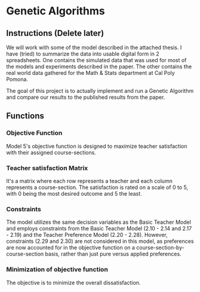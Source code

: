 # Genetic Algorithms

## Instructions (Delete later)

We will work with some of the model described in the attached thesis. I have (tried) to summarize the data
into usable digital form in 2 spreadsheets. One contains the simulated data that was used for most of the 
models and experiments described in the paper. The other contains the real world data gathered for the 
Math & Stats department at Cal Poly Pomona. 

The goal of this project is to actually implement
and run a Genetic Algorithm and compare our results to the published results from the paper.


## Functions

### Objective Function
Model 5's objective function is designed to maximize teacher satisfaction with their assigned course-sections.

### Teacher satisfaction Matrix
It's a matrix where each row represents a teacher and each column represents a course-section. 
The satisfaction is rated on a scale of 0 to 5, with 0 being the most desired outcome and 5 the least.

### Constraints
The model utilizes the same decision variables as the Basic Teacher Model and 
employs constraints from the Basic Teacher Model (2.10 - 2.14 and 2.17 - 2.19) and the 
Teacher Preference Model (2.20 - 2.28). However, constraints (2.29 and 2.30) are not considered in this model, 
as preferences are now accounted for in the objective function on a course-section-by-course-section basis, 
rather than just pure versus applied preferences.

### Minimization of objective function
The objective is to minimize the overall dissatisfaction.